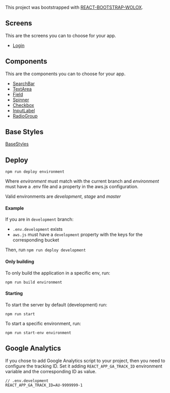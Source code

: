 This project was bootstrapped with [REACT-BOOTSTRAP-WOLOX](https://github.com/Wolox/react-bootstrap).

## Screens

This are the screens you can to choose for your app.

- [Login](docs/Login.md)

## Components

This are the components you can to choose for your app.

- [SearchBar](docs/SearchBar.md)
- [TextArea](docs/TextArea.md)
- [Field](docs/Field.md)
- [Spinner](docs/Spinner.md)
- [Checkbox](docs/Checkbox.md)
- [InputLabel](docs/InputLabel.md)
- [RadioGroup](docs/RadioGroup.md)

## Base Styles

[BaseStyles](docs/BaseStyles.md)

## Deploy

`npm run deploy environment`

Where _environment_ must match with the current branch and _environment_ must have a .env file and a property in the aws.js configuration.

Valid environments are _development_, _stage_ and _master_

#### Example

If you are in `development` branch:

- `.env.development` exists
- `aws.js` must have a `development` property with the keys for the corresponding bucket

Then, run `npm run deploy development`

#### Only building

To only build the application in a specific env, run:

`npm run build environment`

#### Starting

To start the server by default (development) run:

`npm run start`

To start a specific environment, run:

`npm run start-env environment`

## Google Analytics

If you chose to add Google Analytics script to your project, then you need to configure the tracking ID. Set it adding `REACT_APP_GA_TRACK_ID` environment variable and the corresponding ID as value.

```
// .env.development
REACT_APP_GA_TRACK_ID=AU-9999999-1
```